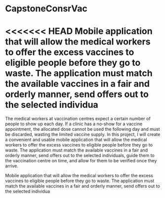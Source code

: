 # CapstoneConsrVac
<<<<<<< HEAD
Mobile application that will allow the medical workers to offer the excess vaccines to eligible people before they go to waste. The application must match the available vaccines in a fair and orderly manner, send offers out to the selected individua
=======

The medical workers at vaccination centres expect a certain number of people to show up each day. If a
clinic has a no-show for a vaccine appointment, the allocated dose cannot be used the following day and
must be discarded, wasting the limited vaccine supply. In this project, I will create a convenient and
usable mobile application that will allow the medical workers to offer the excess vaccines to eligible
people before they go to waste. The application must match the available vaccines in a fair and orderly
manner, send offers out to the selected individuals, guide them to the vaccination centre on time, and
allow for them to be verified once they arrive.


Mobile application that will allow the medical workers to offer the excess vaccines to eligible people before they go to waste. 
The application must match the available vaccines in a fair and orderly manner, send offers out to the selected individua

